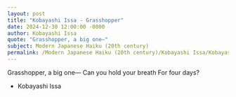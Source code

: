 ```yaml
---
layout: post
title: "Kobayashi Issa - Grasshopper"
date: 2024-12-30 12:00:00 -0000
author: Kobayashi Issa
quote: "Grasshopper, a big one—"
subject: Modern Japanese Haiku (20th century)
permalink: /Modern Japanese Haiku (20th century)/Kobayashi Issa/Kobayashi Issa - Grasshopper
---
```


Grasshopper, a big one—
Can you hold your breath
For four days?

- Kobayashi Issa
